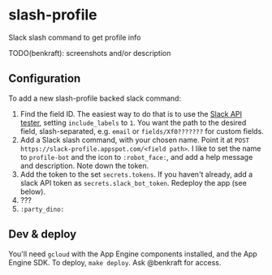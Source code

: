 # slash-profile
Slack slash command to get profile info

TODO(benkraft): screenshots and/or description

## Configuration

To add a new slash-profile backed slack command:

1. Find the field ID.  The easiest way to do that is to use the [Slack API tester](https://api.slack.com/methods/users.profile.get/test), setting `include_labels` to `1`.  You want the path to the desired field, slash-separated, e.g. `email` or `fields/Xf0???????` for custom fields.
2. Add a Slack slash command, with your chosen name.  Point it at `POST https://slack-profile.appspot.com/<field path>`.  I like to set the name to `profile-bot` and the icon to `:robot_face:`, and add a help message and description.  Note down the token.
3. Add the token to the set `secrets.tokens`.  If you haven't already, add a slack API token as `secrets.slack_bot_token`.  Redeploy the app (see below).
4. ???
5. `:party_dino:`

## Dev & deploy

You'll need `gcloud` with the App Engine components installed, and the App Engine SDK.  To deploy, `make deploy`.  Ask @benkraft for access.
